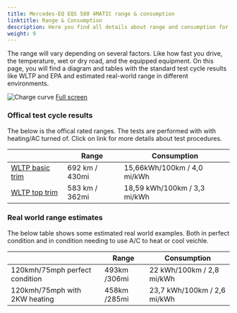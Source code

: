 ```yaml
---
title: Mercedes-EQ EQS 580 4MATIC range & consumption
linktitle: Range & Consumption
description: Here you find all details about range and consumption for Mercedes-EQ EQS 580 4MATIC.
weight: 9
---
```

<!-- markdownlint-disable MD033 -->

The range will vary depending on several factors. Like how fast you drive, the temperature, wet or dry road, and the equipped equipment. On this page, you will find a diagram and tables with the standard test cycle results like WLTP and EPA and estimated real-world range in different environments. 

![Charge curve](../range.svg  "Range information")
[Full screen](../range.svg)

### Offical test cycle results

The below is the offical rated ranges. The tests are performed with with heating/AC turned of. Click on link for more details about test procedures. 

| | Range  | Consumption  |
|----|-----|------|
| [WLTP basic trim](../../../../../guides/understandingrange/wltp/) | 692 km / 430mi |15,66kWh/100km / 4,0 mi/kWh | 
| [WLTP top trim](../../../../../guides/understandingrange/wltp/) | 583 km / 362mi | 18,59 kWh/100km / 3,3 mi/kWh | 

### Real world range estimates

The below table shows some estimated real world examples. Both in perfect condition and in condition needing to use A/C to heat or cool veichle. 

| | Range  | Consumption  |
|----|-----|------|
| 120kmh/75mph perfect condition | 493km /306mi| 22 kWh/100km / 2,8 mi/kWh |
| 120kmh/75mph with 2KW heating | 458km /285mi| 23,7 kWh/100km / 2,6 mi/kWh |
